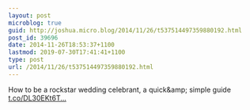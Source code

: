 ```yaml
---
layout: post
microblog: true
guid: http://joshua.micro.blog/2014/11/26/t537514497359880192.html
post_id: 39696
date: 2014-11-26T18:53:37+1100
lastmod: 2019-07-30T17:41:41+1100
type: post
url: /2014/11/26/t537514497359880192.html
---
```

How to be a rockstar wedding celebrant, a quick&amp;amp; simple guide [t.co/DL30EKt6T...](http://t.co/DL30EKt6T3)
